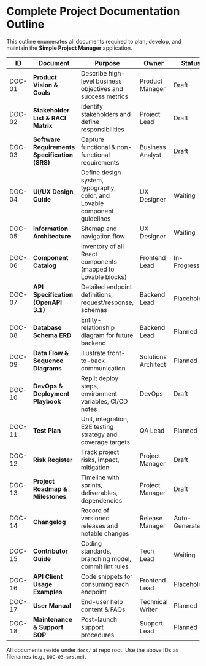 # Complete Project Documentation Outline

This outline enumerates all documents required to plan, develop, and maintain the **Simple Project Manager** application.

| ID | Document | Purpose | Owner | Status |
|----|----------|---------|-------|--------|
| DOC-01 | **Product Vision & Goals** | Describe high-level business objectives and success metrics | Product Manager | Draft |
| DOC-02 | **Stakeholder List & RACI Matrix** | Identify stakeholders and define responsibilities | Project Lead | Draft |
| DOC-03 | **Software Requirements Specification (SRS)** | Capture functional & non-functional requirements | Business Analyst | Draft |
| DOC-04 | **UI/UX Design Guide** | Define design system, typography, color, and Lovable component guidelines | UX Designer | Waiting |
| DOC-05 | **Information Architecture** | Sitemap and navigation flow | UX Designer | Waiting |
| DOC-06 | **Component Catalog** | Inventory of all React components (mapped to Lovable blocks) | Frontend Lead | In-Progress |
| DOC-07 | **API Specification (OpenAPI 3.1)** | Detailed endpoint definitions, request/response, schemas | Backend Lead | Placeholder |
| DOC-08 | **Database Schema ERD** | Entity-relationship diagram for future backend | Backend Lead | Planned |
| DOC-09 | **Data Flow & Sequence Diagrams** | Illustrate front-to-back communication | Solutions Architect | Planned |
| DOC-10 | **DevOps & Deployment Playbook** | Replit deploy steps, environment variables, CI/CD notes | DevOps | Draft |
| DOC-11 | **Test Plan** | Unit, integration, E2E testing strategy and coverage targets | QA Lead | Planned |
| DOC-12 | **Risk Register** | Track project risks, impact, mitigation | Project Manager | Draft |
| DOC-13 | **Project Roadmap & Milestones** | Timeline with sprints, deliverables, dependencies | Project Manager | Draft |
| DOC-14 | **Changelog** | Record of versioned releases and notable changes | Release Manager | Auto-Generated |
| DOC-15 | **Contributor Guide** | Coding standards, branching model, commit lint rules | Tech Lead | Waiting |
| DOC-16 | **API Client Usage Examples** | Code snippets for consuming each endpoint | Frontend Lead | Placeholder |
| DOC-17 | **User Manual** | End-user help content & FAQs | Technical Writer | Planned |
| DOC-18 | **Maintenance & Support SOP** | Post-launch support procedures | Support Lead | Planned |

All documents reside under `docs/` at repo root. Use the above IDs as filenames (e.g., `DOC-03-srs.md`).